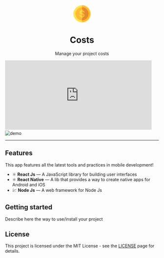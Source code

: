 <h1 align="center">
<br>
  <img src="./public/logo.png" alt="Costs" width="56">  
<br>
<br>
Costs
</h1>

<p align="center">Manage your project costs</p>

[//]: # (Add your gifs/images here:)
<div>
  <iframe src="https://giphy.com/embed/JSkzuZd1qqJSdD5bRa" width="480" height="228" frameBorder="0" class="giphy-embed" allowFullScreen></iframe>
  <img src="[https://giphy.com/embed/JSkzuZd1qqJSdD5bRa](https://media.giphy.com/media/v1.Y2lkPTc5MGI3NjExaW84MHFtbzZyczUzNTlpY2JucWsycWxiZWo0bTBwaG45NHZvb2t4diZlcD12MV9pbnRlcm5hbF9naWZfYnlfaWQmY3Q9Zw/JSkzuZd1qqJSdD5bRa/giphy.gif)" alt="demo" height="425">
</div>

<hr />

## Features
[//]: # (Add the features of your project here:)
This app features all the latest tools and practices in mobile development!

- ⚛️ **React Js** — A JavaScript library for building user interfaces
- ⚛️ **React Native** — A lib that provides a way to create native apps for Android and iOS
- 💹 **Node Js** — A web framework for Node Js

## Getting started

Describe here the way to use/install your project


## License

This project is licensed under the MIT License - see the [LICENSE](https://opensource.org/licenses/MIT) page for details.
